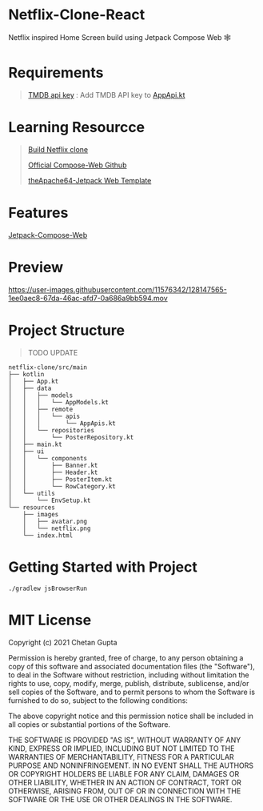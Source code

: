 



# Netflix-Clone-React
Netflix inspired Home Screen build using Jetpack Compose Web 🕸

# Requirements

>[TMDB api key](https://www.themoviedb.org/) : Add TMDB API key
  to [AppApi.kt](src/main/kotlin/data/remote/apis/AppApis.kt)

# Learning Resourcce

>[Build Netflix clone](https://www.youtube.com/watch?v=XtMThy8QKqU)
> 
>[Official Compose-Web Github](https://play.kotlinlang.org/hands-on/Building%20Web%20Applications%20with%20React%20and%20Kotlin%20JS/01_Introduction)
> 
>[theApache64-Jetpack Web Template](https://github.com/theapache64/compose-web-template)

# Features
[Jetpack-Compose-Web](https://github.com/jetbrains/compose-jb)

# Preview

https://user-images.githubusercontent.com/11576342/128147565-1ee0aec8-67da-46ac-afd7-0a686a9bb594.mov

# Project Structure
> TODO UPDATE
```
netflix-clone/src/main
├── kotlin
│   ├── App.kt
│   ├── data
│   │   ├── models
│   │   │   └── AppModels.kt
│   │   ├── remote
│   │   │   └── apis
│   │   │       └── AppApis.kt
│   │   └── repositories
│   │       └── PosterRepository.kt
│   ├── main.kt
│   ├── ui
│   │   └── components
│   │       ├── Banner.kt
│   │       ├── Header.kt
│   │       ├── PosterItem.kt
│   │       └── RowCategory.kt
│   └── utils
│       └── EnvSetup.kt
└── resources
    ├── images
    │   ├── avatar.png
    │   └── netflix.png
    └── index.html

```

# Getting Started with Project
```
./gradlew jsBrowserRun
```


# MIT License

Copyright (c) 2021 Chetan Gupta

Permission is hereby granted, free of charge, to any person obtaining a copy
of this software and associated documentation files (the "Software"), to deal
in the Software without restriction, including without limitation the rights
to use, copy, modify, merge, publish, distribute, sublicense, and/or sell
copies of the Software, and to permit persons to whom the Software is
furnished to do so, subject to the following conditions:

The above copyright notice and this permission notice shall be included in all
copies or substantial portions of the Software.

THE SOFTWARE IS PROVIDED "AS IS", WITHOUT WARRANTY OF ANY KIND, EXPRESS OR
IMPLIED, INCLUDING BUT NOT LIMITED TO THE WARRANTIES OF MERCHANTABILITY,
FITNESS FOR A PARTICULAR PURPOSE AND NONINFRINGEMENT. IN NO EVENT SHALL THE
AUTHORS OR COPYRIGHT HOLDERS BE LIABLE FOR ANY CLAIM, DAMAGES OR OTHER
LIABILITY, WHETHER IN AN ACTION OF CONTRACT, TORT OR OTHERWISE, ARISING FROM,
OUT OF OR IN CONNECTION WITH THE SOFTWARE OR THE USE OR OTHER DEALINGS IN THE
SOFTWARE.
